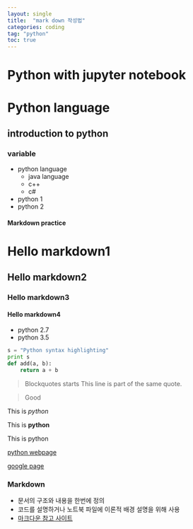 ```yaml
---
layout: single
title:  "mark down 작성법"
categories: coding
tag: "python"
toc: true
---
```



# Python with jupyter notebook

# Python language
## introduction to python
### variable

* python language
  * java language 
  * c++ 
  * c#
* python 1
* python 2

#### Markdown practice

# Hello markdown1
## Hello markdown2
### Hello markdown3
#### Hello markdown4

* python 2.7
* python 3.5

```python
s = "Python syntax highlighting"
print s
def add(a, b):
    return a + b
```

> Blockquotes starts
> This line is part of the same quote.

> Good



This is *python*

This is **python**

This is python

[python webpage](https://www.python.org)

[google page](https://google.com)

### Markdown
 - 문서의 구조와 내용을 한번에 정의 
 - 코드를 설명하거나 노트북 파일에 이론적 배경 설명을 위해 사용
 - [마크다운 참고 사이트](https://github.com/adam-p/markdown-here/wiki/Markdown-Cheatsheet)
